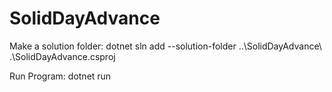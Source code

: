 # SolidDayAdvance

Make a solution folder:
dotnet sln add --solution-folder ..\SolidDayAdvance\ .\SolidDayAdvance.csproj

Run Program:
dotnet run